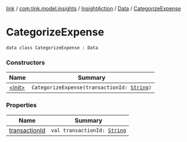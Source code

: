 [link](../../../../index.md) / [com.tink.model.insights](../../../index.md) / [InsightAction](../../index.md) / [Data](../index.md) / [CategorizeExpense](./index.md)

# CategorizeExpense

`data class CategorizeExpense : Data`

### Constructors

| Name | Summary |
|---|---|
| [&lt;init&gt;](-init-.md) | `CategorizeExpense(transactionId: `[`String`](https://kotlinlang.org/api/latest/jvm/stdlib/kotlin/-string/index.html)`)` |

### Properties

| Name | Summary |
|---|---|
| [transactionId](transaction-id.md) | `val transactionId: `[`String`](https://kotlinlang.org/api/latest/jvm/stdlib/kotlin/-string/index.html) |
